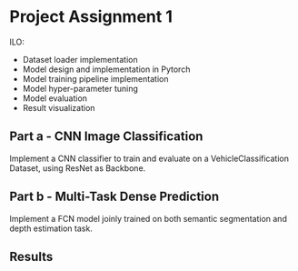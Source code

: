 # Project Assignment 1
ILO:
- Dataset loader implementation
- Model design and implementation in Pytorch
- Model training pipeline implementation
- Model hyper-parameter tuning
- Model evaluation
- Result visualization
## Part a - CNN Image Classification
Implement a CNN classifier to train and evaluate on a VehicleClassification Dataset, using ResNet as Backbone.

## Part b - Multi-Task Dense Prediction
Implement a FCN model joinly trained on both semantic segmentation and depth estimation task.

## Results
